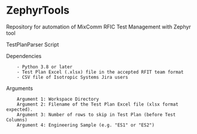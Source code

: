 # ZephyrTools
Repository for automation of MixComm RFIC Test Management with Zephyr tool

TestPlanParser Script

Dependencies
        
        - Python 3.8 or later
        - Test Plan Excel (.xlsx) file in the accepted RFIT team format
        - CSV file of Isotropic Systems Jira users

Arguments

        Argument 1: Workspace Directory
        Argument 2: Filename of the Test Plan Excel file (xlsx format expected).
        Argument 3: Number of rows to skip in Test Plan (before Test Columns)
        Argument 4: Engineering Sample (e.g. "ES1" or "ES2")
